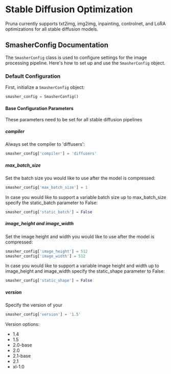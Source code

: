 # Stable Diffusion Optimization
Pruna currently supports txt2img, img2img, inpainting, controlnet, and LoRA optimizations for all stable diffusion models.

## SmasherConfig Documentation

The `SmasherConfig` class is used to configure settings for the image processing pipeline. Here's how to set up and use the `SmasherConfig` object.

### Default Configuration

First, initialize a `SmasherConfig` object:

```python
smasher_config = SmasherConfig()
```

#### Base Configuration Parameters
These parameters need to be set for all stable diffusion pipelines
##### compiler
Always set the compiler to 'diffusers':
```python
smasher_config['compiler'] = 'diffusers'
```
##### max_batch_size
Set the batch size you would like to use after the model is compressed:
```python
smasher_config['max_batch_size'] = 1
```
In case you would like to support a variable batch size up to max_batch_size specify the static_batch parameter to False:
```python
smasher_config['static_batch'] = False
```
##### image_height and image_width
Set the image height and width you would like to use after the model is compressed:
```python
smasher_config['image_height'] = 512
smasher_config['image_width'] = 512
```
In case you would like to support a variable image height and width up to image_height and image_width specify the static_shape parameter to False:
```python
smasher_config['static_shape'] = False
```
##### version
Specify the version of your 
```python
smasher_config['version'] = '1.5'
```
Version options:
- 1.4
- 1.5
- 2.0-base
- 2.0
- 2.1-base
- 2.1
- xl-1.0